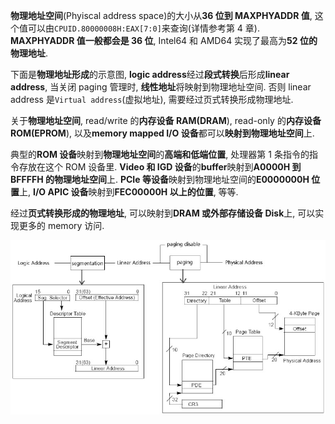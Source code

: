 
**物理地址空间**(Phyiscal address space)的大小从**36 位到 MAXPHYADDR 值**, 这个值可以由`CPUID.80000008H:EAX[7:0]`来查询(详情参考第 4 章). **MAXPHYADDR 值一般都会是 36 位**, Intel64 和 AMD64 实现了最高为**52 位的物理地址**.

下面是**物理地址形成**的示意图, **logic address**经过**段式转换**后形成**linear address**, 当关闭 paging 管理时, **线性地址**将映射到物理地址空间. 否则 linear address 是`Virtual address`(虚拟地址), 需要经过页式转换形成物理地址.

关于**物理地址空间**, read/write 的**内存设备 RAM(DRAM**), read\-only 的**内存设备 ROM(EPROM**), 以及**memory mapped I/O 设备**都可以**映射到物理地址空间**上.

典型的**ROM 设备**映射到**物理地址空间**的**高端和低端位置**, 处理器第 1 条指令的指令存放在这个 ROM 设备里. **Video 和 IGD 设备**的**buffer**映射到**A0000H 到 BFFFFH 的物理地址空间**上. **PCIe 等设备**映射到物理地址空间的**E0000000H 位置**上, **I/O APIC 设备**映射到**FEC00000H 以上的位置**, 等等.

经过**页式转换形成的物理地址**, 可以映射到**DRAM 或外部存储设备 Disk**上, 可以实现更多的 memory 访问.

![config](./images/3.png)